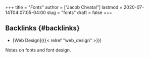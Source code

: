 +++
title = "Fonts"
author = ["Jacob Chvatal"]
lastmod = 2020-07-14T04:07:05-04:00
slug = "fonts"
draft = false
+++

## Backlinks {#backlinks}

-   [Web Design]({{< relref "web_design" >}})

Notes on fonts and font design.
